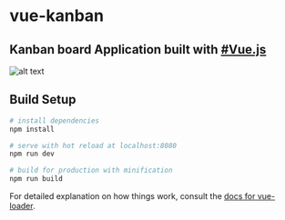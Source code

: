 # vue-kanban

## Kanban board Application built with [#Vue.js](https://github.com/vuejs/vue)

![alt text](https://raw.githubusercontent.com/ayazsayyed/vue-kanban/master/Kanban-UI.png)


## Build Setup

``` bash
# install dependencies
npm install

# serve with hot reload at localhost:8080
npm run dev

# build for production with minification
npm run build
```

For detailed explanation on how things work, consult the [docs for vue-loader](http://vuejs.github.io/vue-loader).
